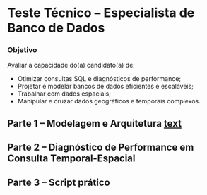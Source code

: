 # Teste Técnico – Especialista de Banco de Dados

### Objetivo

Avaliar a capacidade do(a) candidato(a) de:

- Otimizar consultas SQL e diagnósticos de performance;
- Projetar e modelar bancos de dados eficientes e escaláveis;
- Trabalhar com dados espaciais;
- Manipular e cruzar dados geográficos e temporais complexos.

## Parte 1 – Modelagem e Arquitetura [text](parte_1_modelagem_arquitetura)

## Parte 2 – Diagnóstico de Performance em Consulta Temporal-Espacial

## Parte 3 – Script prático

